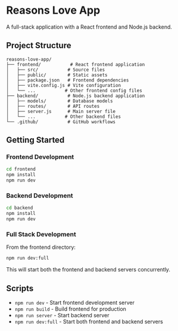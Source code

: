 # Reasons Love App

A full-stack application with a React frontend and Node.js backend.

## Project Structure

```
reasons-love-app/
├── frontend/           # React frontend application
│   ├── src/           # Source files
│   ├── public/        # Static assets
│   ├── package.json   # Frontend dependencies
│   ├── vite.config.js # Vite configuration
│   └── ...           # Other frontend config files
├── backend/           # Node.js backend application
│   ├── models/        # Database models
│   ├── routes/        # API routes
│   ├── server.js      # Main server file
│   └── ...           # Other backend files
└── .github/           # GitHub workflows
```

## Getting Started

### Frontend Development
```bash
cd frontend
npm install
npm run dev
```

### Backend Development
```bash
cd backend
npm install
npm run dev
```

### Full Stack Development
From the frontend directory:
```bash
npm run dev:full
```

This will start both the frontend and backend servers concurrently.

## Scripts

- `npm run dev` - Start frontend development server
- `npm run build` - Build frontend for production
- `npm run server` - Start backend server
- `npm run dev:full` - Start both frontend and backend servers

